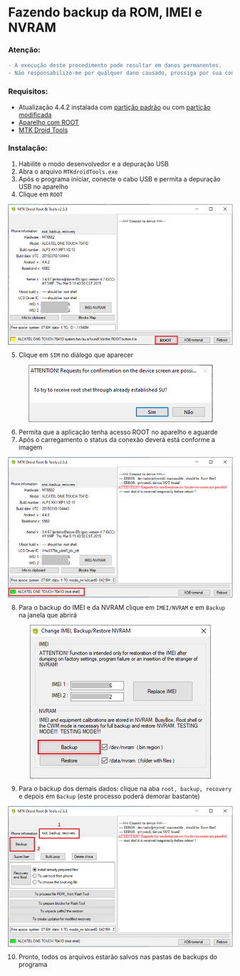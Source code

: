 # Fazendo backup da ROM, IMEI e NVRAM

### Atenção:
```diff
- A execução deste procedimento pode resultar em danos permanentes. 
- Não responsabilizo-me por qualquer dano causado, prossiga por sua conta e risco.
```
### Requisitos:

- Atualização 4.4.2 instalada com <a href="/Docs/UPDATE_OFW.md">partição padrão</a> ou com <a href="/Docs/UPDATE_MOD_OFW.md">partição modificada</a>
- <a href="/Docs/INSTALL_ROOT.md">Aparelho com ROOT</a>
- <a href="/Ferramentas/MTK-Droid-Tools-2.5.3.7z">MTK Droid Tools</a>

### Instalação:

1. Habilite o modo desenvolvedor e a depuração USB
2. Abra o arquivo ```MTKdroidTools.exe```
3. Após o programa iniciar, conecte o cabo USB e permita a depuração USB no aparelho
4. Clique em ```ROOT```

<p align="center" width="600"><img align="center" src="/Imagens/MTBK-01.PNG"/></p>

5. Clique em ```SIM``` no diálogo que aparecer

<p align="center" width="600"><img align="center" src="/Imagens/MTBK-02.PNG"/></p>

6. Permita que a aplicação tenha acesso ROOT no aparelho e aguarde
7. Após o carregamento o status da conexão deverá está conforme a imagem

<p align="center" width="600"><img align="center" src="/Imagens/MTBK-03.PNG"/></p>

8. Para o backup do IMEI e da NVRAM clique em ```IMEI/NVRAM``` e em ```Backup``` na janela que abrirá

<p align="center" width="600"><img align="center" src="/Imagens/MTBK-04.PNG"/></p>

9. Para o backup dos demais dados: clique na aba ```root, backup, recovery``` e depois em ```Backup``` (este processo poderá demorar bastante)

<p align="center" width="600"><img align="center" src="/Imagens/MTBK-05.PNG"/></p>

10. Pronto, todos os arquivos estarão salvos nas pastas de backups do programa

